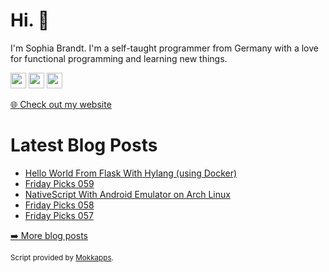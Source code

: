 <h1>Hi. 👋</h1>
<p>I'm Sophia Brandt. I'm a self-taught programmer from Germany with a love for functional programming and learning new things.</p>
<p><a href="https://www.twitter.com/hisophiabrandt"><img src="https://img.shields.io/badge/twitter-%231DA1F2.svg?&style=for-the-badge&logo=twitter&logoColor=white" height=25></a> <a href="https://www.linkedin.com/in/sophiabrandt"><img src="https://img.shields.io/badge/linkedin-%230077B5.svg?&style=for-the-badge&logo=linkedin&logoColor=white" height=25></a> <a href="https://dev.to/sophiabrandt"><img src="https://img.shields.io/badge/DEV.TO-%230A0A0A.svg?&style=for-the-badge&logo=dev-dot-to&logoColor=white" height=25></a></p>
<p><a href="https://www.sophiabrandt.com">🌐 Check out my website</a></p>
<h1>Latest Blog Posts</h1>
  <ul>
    <li><a href=https://www.rockyourcode.com/hello-world-from-flask-with-hylang-using-docker/>Hello World From Flask With Hylang (using Docker)</a></li><li><a href=https://www.rockyourcode.com/friday-picks-059/>Friday Picks 059</a></li><li><a href=https://www.rockyourcode.com/nativescript-with-android-emulator-on-arch-linux/>NativeScript With Android Emulator on Arch Linux</a></li><li><a href=https://www.rockyourcode.com/friday-picks-058/>Friday Picks 058</a></li><li><a href=https://www.rockyourcode.com/friday-picks-057/>Friday Picks 057</a></li>
  </ul>
<p><a href="https://www.rockyourcode.com">➡️ More blog posts</a></p>
<p><sup>Script provided by <a href="https://github.com/Mokkapps">Mokkapps</a>.</sup></p>
